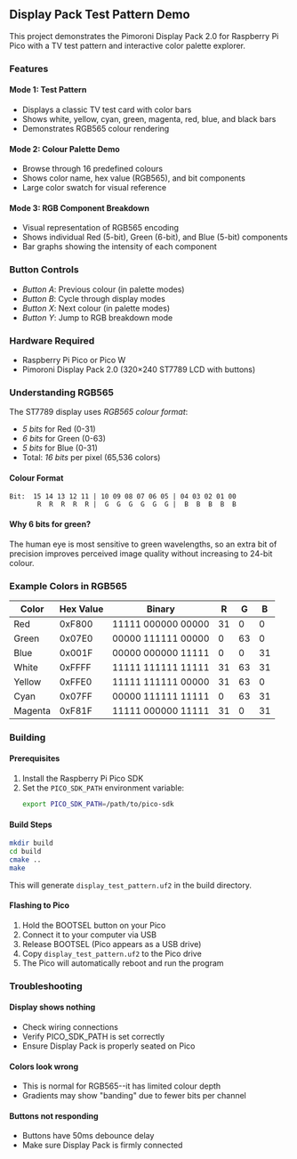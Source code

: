 
## Display Pack Test Pattern Demo

This project demonstrates the Pimoroni Display Pack 2.0 for Raspberry Pi Pico
with a TV test pattern and interactive color palette explorer.


### Features

#### Mode 1: Test Pattern
- Displays a classic TV test card with color bars
- Shows white, yellow, cyan, green, magenta, red, blue, and black bars
- Demonstrates RGB565 colour rendering

#### Mode 2: Colour Palette Demo
- Browse through 16 predefined colours
- Shows color name, hex value (RGB565), and bit components
- Large color swatch for visual reference

#### Mode 3: RGB Component Breakdown
- Visual representation of RGB565 encoding
- Shows individual Red (5-bit), Green (6-bit), and Blue (5-bit) components
- Bar graphs showing the intensity of each component


### Button Controls

- *Button A*: Previous colour (in palette modes)
- *Button B*: Cycle through display modes
- *Button X*: Next colour (in palette modes)
- *Button Y*: Jump to RGB breakdown mode


### Hardware Required

- Raspberry Pi Pico or Pico W
- Pimoroni Display Pack 2.0 (320×240 ST7789 LCD with buttons)



### Understanding RGB565

The ST7789 display uses *RGB565 colour format*:

- *5 bits* for Red (0-31)
- *6 bits* for Green (0-63) 
- *5 bits* for Blue (0-31)
- Total: *16 bits* per pixel (65,536 colors)


#### Colour Format
```
Bit:  15 14 13 12 11 | 10 09 08 07 06 05 | 04 03 02 01 00
       R  R  R  R  R |  G  G  G  G  G  G |  B  B  B  B  B
```

#### Why 6 bits for green?
The human eye is most sensitive to green wavelengths, so an extra bit of precision
improves perceived image quality without increasing to 24-bit colour.



### Example Colors in RGB565

| Color   | Hex Value | Binary                | R  | G  | B  |
|---------|-----------|-----------------------|----|----|----| 
| Red     | 0xF800    | 11111 000000 00000    | 31 | 0  | 0  |
| Green   | 0x07E0    | 00000 111111 00000    | 0  | 63 | 0  |
| Blue    | 0x001F    | 00000 000000 11111    | 0  | 0  | 31 |
| White   | 0xFFFF    | 11111 111111 11111    | 31 | 63 | 31 |
| Yellow  | 0xFFE0    | 11111 111111 00000    | 31 | 63 | 0  |
| Cyan    | 0x07FF    | 00000 111111 11111    | 0  | 63 | 31 |
| Magenta | 0xF81F    | 11111 000000 11111    | 31 | 0  | 31 |




### Building

#### Prerequisites

1. Install the Raspberry Pi Pico SDK
2. Set the `PICO_SDK_PATH` environment variable:
   ```bash
   export PICO_SDK_PATH=/path/to/pico-sdk
   ```

#### Build Steps

```bash
mkdir build
cd build
cmake ..
make
```

This will generate `display_test_pattern.uf2` in the build directory.

#### Flashing to Pico

1. Hold the BOOTSEL button on your Pico
2. Connect it to your computer via USB
3. Release BOOTSEL (Pico appears as a USB drive)
4. Copy `display_test_pattern.uf2` to the Pico drive
5. The Pico will automatically reboot and run the program



### Troubleshooting

#### Display shows nothing
- Check wiring connections
- Verify PICO_SDK_PATH is set correctly
- Ensure Display Pack is properly seated on Pico

#### Colors look wrong
- This is normal for RGB565--it has limited colour depth
- Gradients may show "banding" due to fewer bits per channel

#### Buttons not responding
- Buttons have 50ms debounce delay
- Make sure Display Pack is firmly connected

